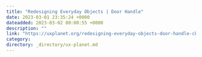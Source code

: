 ```yaml
---
title: "Redesigning Everyday Objects | Door Handle"
date: 2023-03-01 23:35:24 +0000
dateadded: 2023-03-02 00:00:55 +0000
description: ""
link: "https://uxplanet.org/redesigning-everyday-objects-door-handle-cbf57d6a9869?source=rss----819cc2aaeee0---4"
category:
directory: _directory/ux-planet.md
---
```

